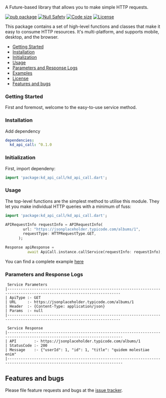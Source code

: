 A Future-based library that allows you to make simple HTTP requests.

[![pub package](https://img.shields.io/pub/v/logger.svg?logo=dart&logoColor=00b9fc)](https://pub.dev/packages/kd_api_call)
[![Null Safety](https://img.shields.io/badge/null-safety-brightgreen)](https://dart.dev/null-safety)
[![Code size](https://img.shields.io/github/languages/code-size/leisim/logger?logo=github&logoColor=white)](https://gitlab.com/kdsutariya3022/api-call-package)
[![License](https://img.shields.io/github/license/leisim/logger?logo=open-source-initiative&logoColor=green)](https://gitlab.com/kdsutariya3022/api-call-package/blob/master/LICENSE)


This package contains a set of high-level functions and classes that make it
easy to consume HTTP resources. It's multi-platform, and supports mobile, desktop,
and the browser.

  - [Getting Started](#getting-started)
  - [Installation](#installation)
  - [Initialization](#initialization)
  - [Usage](#Usage)
  - [Parameters and Response Logs](#parameters-and-response-logs)
  - [Examples](https://pub.dev/packages/kd_api_call/example)
  - [License](https://pub.dev/packages/kd_api_call/license)
  - [Features and bugs](#features-and-bugs)

### Getting Started
First and foremost, welcome to the easy-to-use service method.

### Installation

Add dependency

```yaml
dependencies:
  kd_api_call: ^0.1.0
```

### Initialization

First, import dependeny:
```dart
import 'package:kd_api_call/kd_api_call.dart';
```

### Usage

The top-level functions are the simplest method to utilise this module. They let
you make individual HTTP queries with a minimum of fuss:

```dart
import 'package:kd_api_call/kd_api_call.dart';

APIRequestInfo requestInfo = APIRequestInfo(
        url: "https://jsonplaceholder.typicode.com/albums/1",
        requestType: HTTPRequestType.GET,
      );

Response apiResponse =
          await ApiCall.instance.callService(requestInfo: requestInfo);

```
You can find a complete example [here](./example/lib/main.dart)

### Parameters and Response Logs

```text
 Service Parameters
|-------------------------------------------------------------------------------------------------------------------------
| ApiType :- GET
| URL     :- https://jsonplaceholder.typicode.com/albums/1
| Header  :- {Content-Type: application/json}
| Params  :- null
|-------------------------------------------------------------------------------------------------------------------------
```

```text
 Service Response
|--------------------------------------------------------------------------------------------------------------------------
| API        :- https://jsonplaceholder.typicode.com/albums/1
| StatusCode :- 200
| Message    :- {"userId": 1, "id": 1, "title": "quidem molestiae enim"
|--------------------------------------------------------------------------------------------------------------------------
```

## Features and bugs

Please file feature requests and bugs at the [issue tracker](https://gitlab.com/kdsutariya3022/api-call-package/-/issues).